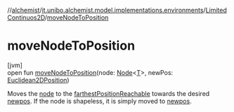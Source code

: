 //[alchemist](../../../index.md)/[it.unibo.alchemist.model.implementations.environments](../index.md)/[LimitedContinuos2D](index.md)/[moveNodeToPosition](move-node-to-position.md)

# moveNodeToPosition

[jvm]\
open fun [moveNodeToPosition](move-node-to-position.md)(node: [Node](../../it.unibo.alchemist.model.interfaces/-node/index.md)<[T](../-continuous2-d-obstacles/index.md)>, newPos: [Euclidean2DPosition](../../it.unibo.alchemist.model.implementations.positions/-euclidean2-d-position/index.md))

Moves the [node](../-continuous2-d-environment/move-node-to-position.md) to the [farthestPositionReachable](../-continuous2-d-environment/farthest-position-reachable.md) towards the desired [newpos](../-continuous2-d-environment/move-node-to-position.md). If the node is shapeless, it is simply moved to [newpos](../-continuous2-d-environment/move-node-to-position.md).
